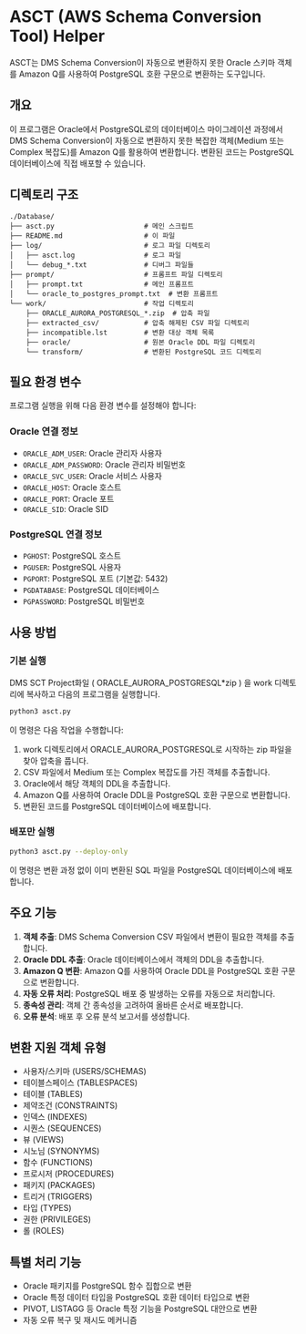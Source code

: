 # ASCT (AWS Schema Conversion Tool) Helper

ASCT는 DMS Schema Conversion이 자동으로 변환하지 못한 Oracle 스키마 객체를 Amazon Q를 사용하여 PostgreSQL 호환 구문으로 변환하는 도구입니다.

## 개요

이 프로그램은 Oracle에서 PostgreSQL로의 데이터베이스 마이그레이션 과정에서 DMS Schema Conversion이 자동으로 변환하지 못한 복잡한 객체(Medium 또는 Complex 복잡도)를 Amazon Q를 활용하여 변환합니다. 변환된 코드는 PostgreSQL 데이터베이스에 직접 배포할 수 있습니다.

## 디렉토리 구조

```
./Database/
├── asct.py                      # 메인 스크립트
├── README.md                    # 이 파일
├── log/                         # 로그 파일 디렉토리
│   ├── asct.log                 # 로그 파일
│   └── debug_*.txt              # 디버그 파일들
├── prompt/                      # 프롬프트 파일 디렉토리
│   ├── prompt.txt               # 메인 프롬프트
│   └── oracle_to_postgres_prompt.txt  # 변환 프롬프트
└── work/                        # 작업 디렉토리
    ├── ORACLE_AURORA_POSTGRESQL_*.zip  # 압축 파일
    ├── extracted_csv/           # 압축 해제된 CSV 파일 디렉토리
    ├── incompatible.lst         # 변환 대상 객체 목록
    ├── oracle/                  # 원본 Oracle DDL 파일 디렉토리
    └── transform/               # 변환된 PostgreSQL 코드 디렉토리
```

## 필요 환경 변수

프로그램 실행을 위해 다음 환경 변수를 설정해야 합니다:

### Oracle 연결 정보
- `ORACLE_ADM_USER`: Oracle 관리자 사용자
- `ORACLE_ADM_PASSWORD`: Oracle 관리자 비밀번호
- `ORACLE_SVC_USER`: Oracle 서비스 사용자
- `ORACLE_HOST`: Oracle 호스트
- `ORACLE_PORT`: Oracle 포트
- `ORACLE_SID`: Oracle SID

### PostgreSQL 연결 정보
- `PGHOST`: PostgreSQL 호스트
- `PGUSER`: PostgreSQL 사용자
- `PGPORT`: PostgreSQL 포트 (기본값: 5432)
- `PGDATABASE`: PostgreSQL 데이터베이스
- `PGPASSWORD`: PostgreSQL 비밀번호

## 사용 방법

### 기본 실행

DMS SCT Project화일 ( ORACLE_AURORA_POSTGRESQL*zip ) 을 work 디렉토리에 복사하고 다음의 프로그램을 실행합니다.

```bash
python3 asct.py
```

이 명령은 다음 작업을 수행합니다:
1. work 디렉토리에서 ORACLE_AURORA_POSTGRESQL로 시작하는 zip 파일을 찾아 압축을 풉니다.
2. CSV 파일에서 Medium 또는 Complex 복잡도를 가진 객체를 추출합니다.
3. Oracle에서 해당 객체의 DDL을 추출합니다.
4. Amazon Q를 사용하여 Oracle DDL을 PostgreSQL 호환 구문으로 변환합니다.
5. 변환된 코드를 PostgreSQL 데이터베이스에 배포합니다.

### 배포만 실행

```bash
python3 asct.py --deploy-only
```

이 명령은 변환 과정 없이 이미 변환된 SQL 파일을 PostgreSQL 데이터베이스에 배포합니다.

## 주요 기능

1. **객체 추출**: DMS Schema Conversion CSV 파일에서 변환이 필요한 객체를 추출합니다.
2. **Oracle DDL 추출**: Oracle 데이터베이스에서 객체의 DDL을 추출합니다.
3. **Amazon Q 변환**: Amazon Q를 사용하여 Oracle DDL을 PostgreSQL 호환 구문으로 변환합니다.
4. **자동 오류 처리**: PostgreSQL 배포 중 발생하는 오류를 자동으로 처리합니다.
5. **종속성 관리**: 객체 간 종속성을 고려하여 올바른 순서로 배포합니다.
6. **오류 분석**: 배포 후 오류 분석 보고서를 생성합니다.

## 변환 지원 객체 유형

- 사용자/스키마 (USERS/SCHEMAS)
- 테이블스페이스 (TABLESPACES)
- 테이블 (TABLES)
- 제약조건 (CONSTRAINTS)
- 인덱스 (INDEXES)
- 시퀀스 (SEQUENCES)
- 뷰 (VIEWS)
- 시노님 (SYNONYMS)
- 함수 (FUNCTIONS)
- 프로시저 (PROCEDURES)
- 패키지 (PACKAGES)
- 트리거 (TRIGGERS)
- 타입 (TYPES)
- 권한 (PRIVILEGES)
- 롤 (ROLES)

## 특별 처리 기능

- Oracle 패키지를 PostgreSQL 함수 집합으로 변환
- Oracle 특정 데이터 타입을 PostgreSQL 호환 데이터 타입으로 변환
- PIVOT, LISTAGG 등 Oracle 특정 기능을 PostgreSQL 대안으로 변환
- 자동 오류 복구 및 재시도 메커니즘
